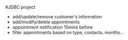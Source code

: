 #JDBC project
- add/update/remove customer's information
- add/modify/delete appointments
- appointment notification 15mins before
- filter appointments based on type, contacts, months...
